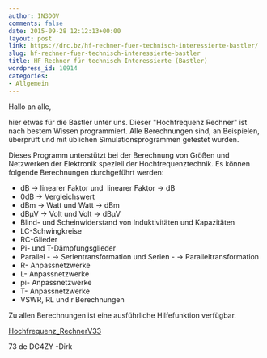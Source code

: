 ```yaml
---
author: IN3DOV
comments: false
date: 2015-09-28 12:12:13+00:00
layout: post
link: https://drc.bz/hf-rechner-fuer-technisch-interessierte-bastler/
slug: hf-rechner-fuer-technisch-interessierte-bastler
title: HF Rechner für technisch Interessierte (Bastler)
wordpress_id: 10914
categories:
- Allgemein
---
```


Hallo an alle,




hier etwas für die Bastler unter uns. Dieser "Hochfrequenz Rechner" ist nach bestem Wissen programmiert. Alle Berechnungen sind, an Beispielen, überprüft und mit üblichen Simulationsprogrammen getestet wurden.




Dieses Programm unterstützt bei der Berechnung von Größen und Netzwerken der Elektronik speziell der Hochfrequenztechnik. Es können folgende Berechnungen durchgeführt werden:


- dB -> linearer Faktor und  linearer Faktor -> dB
- 0dB -> Vergleichswert
- dBm -> Watt und Watt -> dBm
- dBµV -> Volt und Volt -> dBµV
- Blind- und Scheinwiderstand von Induktivitäten und Kapazitäten
- LC-Schwingkreise
- RC-Glieder
- Pi- und T-Dämpfungsglieder
- Parallel - -> Serientransformation und Serien - -> Paralleltransformation
- R- Anpassnetzwerke
- L- Anpassnetzwerke
- pi- Anpassnetzwerke
- T- Anpassnetzwerke
- VSWR, RL und r Berechnungen

Zu allen Berechnungen ist eine ausführliche Hilfefunktion verfügbar.

[Hochfrequenz_RechnerV33](https://drc.bz/wp-content/uploads/2015/09/Hochfrequenz_RechnerV33.zip)

73 de DG4ZY -Dirk
